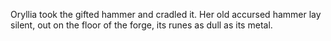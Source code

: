 Oryllia took the gifted hammer and cradled it. Her old accursed hammer lay silent, out on the floor of the forge, its runes as dull as its metal.